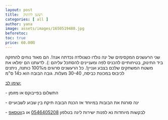 ```yaml
---
layout: post
title:  רעשן לתינוק
categories: [ all ]
author: yana
image: assets/images/1650519488.jpg
beforetoc: 
toc: true
price: 60.00₪
---
```

שני הרעשנים המקסימים של ינה נולדו כשנולדה נכדתה אנה!. הם מאוד נוחים להחזקה ביד התינוק, בטיחותיים להכניס לפה ומעניינים להסתכל עליהם :). לדעתנו הם ימלאו את משטח המשחקים שלכם בצבע ועניין!. כל הרעשנים סרוגים מ100% כותנה, ניתנים לכיבוס במכונת כביסה, 30-40 מעלות. גובה הבובה הוא כ14 ס"מ

<p><u>שימו לב:</u></p>
<p>- התשלום בפייבוקס או מזומן</p>
<p>- ינה סורגת את הבובות במיוחד אז הכנת הבובה תיקח בין שבוע לשבועיים<br></p>
<p>- לבקשות מיוחדות נא לפנות ישירות לינה בטלפון <a href="tel:0546405208" target="_blank">0546405208</a> או ב<a href="https://wa.me/972546405208?text=שלום, בקשר לרעשן לתינוק נראה מעניין מאוד" target="_blank">ווטסאפ</a></p>
